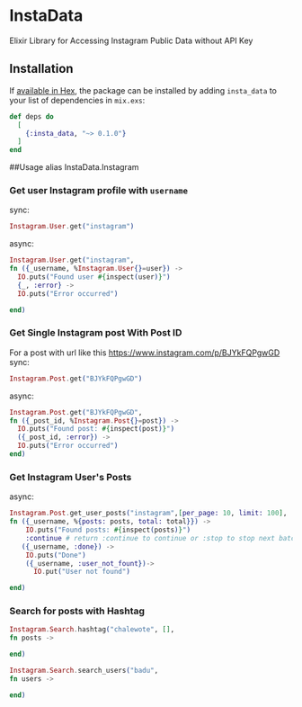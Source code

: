 # InstaData

Elixir Library for Accessing Instagram Public Data without API Key 

## Installation

If [available in Hex](https://hex.pm/docs/publish), the package can be installed
by adding `insta_data` to your list of dependencies in `mix.exs`:

```elixir
def deps do
  [
    {:insta_data, "~> 0.1.0"}
  ]
end
```

##Usage
alias InstaData.Instagram

### Get user Instagram profile with ```username```
sync:
```elixir
Instagram.User.get("instagram")
```
async:

```elixir
Instagram.User.get("instagram", 
fn ({_username, %Instagram.User{}=user}) -> 
  IO.puts("Found user #{inspect(user)}")
  {_, :error} -> 
  IO.puts("Error occurred")

end)
```

### Get Single Instagram post With Post ID
For a post with url like this https://www.instagram.com/p/BJYkFQPgwGD
sync:
```elixir
Instagram.Post.get("BJYkFQPgwGD")
```
async:
```elixir
Instagram.Post.get("BJYkFQPgwGD", 
fn ({_post_id, %Instagram.Post{}=post}) ->
  IO.puts("Found post: #{inspect(post)}")
  ({_post_id, :error}) ->
  IO.puts("Error occurred")
end)
```

### Get Instagram User's Posts
async:
```elixir
Instagram.Post.get_user_posts("instagram",[per_page: 10, limit: 100], 
fn ({_username, %{posts: posts, total: total}}) ->
    IO.puts("Found posts: #{inspect(posts)}")
    :continue # return :continue to continue or :stop to stop next batch
   ({_username, :done}) -> 
    IO.puts("Done")
    ({_username, :user_not_fount})->
      IO.put("User not found")

end)
```


### Search for posts with Hashtag

```elixir
Instagram.Search.hashtag("chalewote", [], 
fn posts ->

end)
```

```elixir
Instagram.Search.search_users("badu", 
fn users -> 

end)
```


